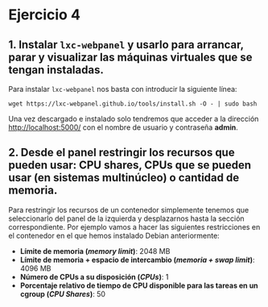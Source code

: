 # Ejercicio 4
## 1. Instalar `lxc-webpanel` y usarlo para arrancar, parar y visualizar las máquinas virtuales que se tengan instaladas.
Para instalar `lxc-webpanel` nos basta con introducir la siguiente línea:

```
wget https://lxc-webpanel.github.io/tools/install.sh -O - | sudo bash
```

Una vez descargado e instalado solo tendremos que acceder a la dirección [http://localhost:5000/](http://localhost:5000/) con el nombre de usuario y contraseña **admin**.

## 2. Desde el panel restringir los recursos que pueden usar: CPU shares, CPUs que se pueden usar (en sistemas multinúcleo) o cantidad de memoria.
Para restringir los recursos de un contenedor simplemente tenemos que seleccionarlo del panel de la izquierda y desplazarnos hasta la sección correspondiente. Por ejemplo vamos a hacer las siguientes restricciones en el contenedor en el que hemos instalado Debian anteriormente:
- **Límite de memoria (_memory limit_)**: 2048 MB
- **Límite de memoria + espacio de intercambio (_memoria + swap limit_)**: 4096 MB
- **Número de CPUs a su disposición (_CPUs_)**: 1
- **Porcentaje relativo de tiempo de CPU disponible para las tareas en un cgroup (_CPU Shares_)**: 50
